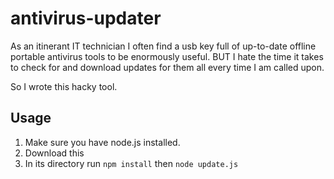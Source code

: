# antivirus-updater

As an itinerant IT technician I often find a usb key full of up-to-date offline portable antivirus tools to be enormously useful. BUT I hate the time it takes to check for and download updates for them all every time I am called upon.

So I wrote this hacky tool.

## Usage

1. Make sure you have node.js installed.
2. Download this
3. In its directory run `npm install` then `node update.js`